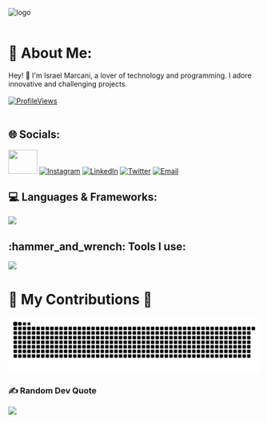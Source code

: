 ![logo](https://user-images.githubusercontent.com/59575502/127335491-fdba1874-e943-4d3c-ab8c-678ffe22f8b8.png)<br><br>

# 💫 About Me:
Hey! 👋 I'm Israel Marcani, a lover of technology and programming. I adore innovative and challenging projects.<br><br>
[![ProfileViews](https://komarev.com/ghpvc/?username=marcanii&color=blue&style=flat)](https://komarev.com/ghpvc/?username=marcanii)
<br><br>

<div align="left">
<h2>🌐 Socials:</h2>
  
[<a href="https://facebook.com/marcanii02"><img src="https://raw.githubusercontent.com/rahuldkjain/github-profile-readme-generator/master/src/images/icons/Social/facebook.svg" height="48" width="58"/></a>](https://facebook.com/abel.marcani.5)
[![Instagram](https://skillicons.dev/icons?i=instagram)](https://instagram.com/marcanii02)
[![LinkedIn](https://skillicons.dev/icons?i=linkedin)](https://linkedin.com/in/marcanii)
[![Twitter](https://skillicons.dev/icons?i=twitter)](https://twitter.com/israel_marcani)
[![Email](https://skillicons.dev/icons?i=gmail)](mailto:israelmarcani10@gmail.com)
</div>

<h2 align="left">💻 Languages & Frameworks:</h2>
<p align="left">
    <img src="https://skillicons.dev/icons?i=py,pytorch,html,css,js,mysql,php,laravel,cpp,java" />
</p>

<h2 align="left">:hammer_and_wrench: Tools I use:</h2>
<p align="left">
    <img src="https://skillicons.dev/icons?i=git,visualstudio,vscode,linux,windows,sublime,stackoverflow" />
</p>

<div align="left">
  <h1>🐍 My Contributions 🐍</h1>
  
  ![Snake animation](https://github.com/marcanii/marcanii/blob/output/github-contribution-grid-snake-dark.svg)
  
</div>


### ✍️ Random Dev Quote
![](https://quotes-github-readme.vercel.app/api?type=horizontal&theme=tokyonight)

